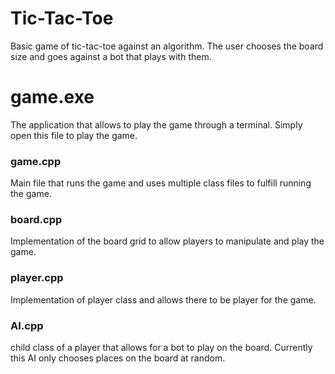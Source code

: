 # Tic-Tac-Toe
Basic game of tic-tac-toe against an algorithm.
The user chooses the board size and goes against
a bot that plays with them.

# game.exe
The application that allows to play the game through
a terminal. Simply open this file to play the game.

### game.cpp
Main file that runs the game and uses multiple class
files to fulfill running the game.

### board.cpp
Implementation of the board grid to allow players to 
manipulate and play the game.

### player.cpp
Implementation of player class and allows there
to be player for the game.

### AI.cpp
child class of a player that allows for a bot to play
on the board. Currently this AI only chooses places
on the board at random.